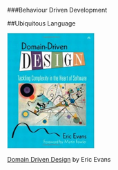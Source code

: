 ###Behaviour Driven Development

##Ubiquitous Language

<img src="images/ddd.jpg" width="40%">

[Domain Driven Design](http://www.amazon.com/Domain-Driven-Design-Tackling-Complexity-Software/dp/0321125215) by Eric Evans
